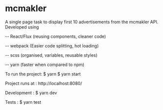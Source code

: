 # mcmakler

A single page task to display first 10 advertisements from the mcmakler API.
Developed using

-- React/Flux (reusing components,  cleaner code)

-- webpack (Easier code splitting, hot loading)

-- scss (organised, variables, reusable styles)

-- yarn (faster when compared to npm)

To run the project:
$ yarn
$ yarn start

Project runs at : http://localhost:8080/

Development :
$ yarn dev

Tests :
$ yarn test

